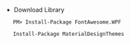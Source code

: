- Download Library

```
   PM> Install-Package FontAwesome.WPF
```

```
   Install-Package MaterialDesignThemes
```
